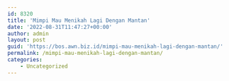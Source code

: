 ```yaml
---
id: 8320
title: 'Mimpi Mau Menikah Lagi Dengan Mantan'
date: '2022-08-31T11:47:27+00:00'
author: admin
layout: post
guid: 'https://bos.awn.biz.id/mimpi-mau-menikah-lagi-dengan-mantan/'
permalink: /mimpi-mau-menikah-lagi-dengan-mantan/
categories:
    - Uncategorized
---
```



